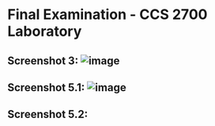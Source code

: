 # Final Examination - CCS 2700 Laboratory

## Screenshot 3: ![image](https://github.com/mjyngcong/2700-finals/assets/129155223/56764b8d-de48-4f39-a04c-aa67eabbdf5f)


## Screenshot 5.1: ![image](https://github.com/mjyngcong/2700-finals/assets/129155223/dff35ed8-aa23-4d1d-acb0-a491b7a6e0d4)


## Screenshot 5.2:
